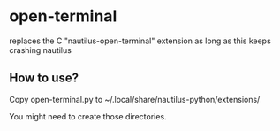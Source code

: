 open-terminal
============
replaces the C "nautilus-open-terminal" extension as long as this keeps crashing nautilus

How to use?
-----------
Copy open-terminal.py to ~/.local/share/nautilus-python/extensions/

You might need to create those directories.
